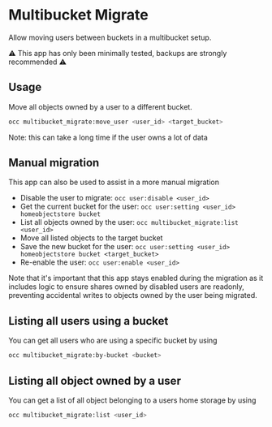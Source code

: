 # Multibucket Migrate

Allow moving users between buckets in a multibucket setup.

⚠ This app has only been minimally tested, backups are strongly recommended ⚠

## Usage

Move all objects owned by a user to a different bucket.

```bash
occ multibucket_migrate:move_user <user_id> <target_bucket>
```

Note: this can take a long time if the user owns a lot of data

## Manual migration

This app can also be used to assist in a more manual migration

- Disable the user to migrate: `occ user:disable <user_id>`
- Get the current bucket for the user: `occ user:setting <user_id> homeobjectstore bucket`
- List all objects owned by the user: `occ multibucket_migrate:list <user_id>`
- Move all listed objects to the target bucket
- Save the new bucket for the user: `occ user:setting <user_id> homeobjectstore bucket <target_bucket>`
- Re-enable the user: `occ user:enable <user_id>`

Note that it's important that this app stays enabled during the migration as it includes logic to ensure
shares owned by disabled users are readonly, preventing accidental writes to objects owned by the user being migrated. 

## Listing all users using a bucket

You can get all users who are using a specific bucket by using

```bash
occ multibucket_migrate:by-bucket <bucket>
```

## Listing all object owned by a user

You can get a list of all object belonging to a users home storage by using

```bash
occ multibucket_migrate:list <user_id>
```
